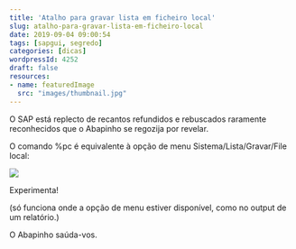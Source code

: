 ```yaml
---
title: 'Atalho para gravar lista em ficheiro local'
slug: atalho-para-gravar-lista-em-ficheiro-local
date: 2019-09-04 09:00:54
tags: [sapgui, segredo]
categories: [dicas]
wordpressId: 4252
draft: false
resources:
- name: featuredImage
  src: "images/thumbnail.jpg"
---
```

O SAP está replecto de recantos refundidos e rebuscados raramente reconhecidos que o Abapinho se regozija por revelar.

O comando %pc é equivalente à opção de menu Sistema/Lista/Gravar/File local:

<!--more-->

![][1]

Experimenta!

(só funciona onde a opção de menu estiver disponível, como no output de um relatório.)

O Abapinho saúda-vos.

   [1]: images/gravar.jpg

